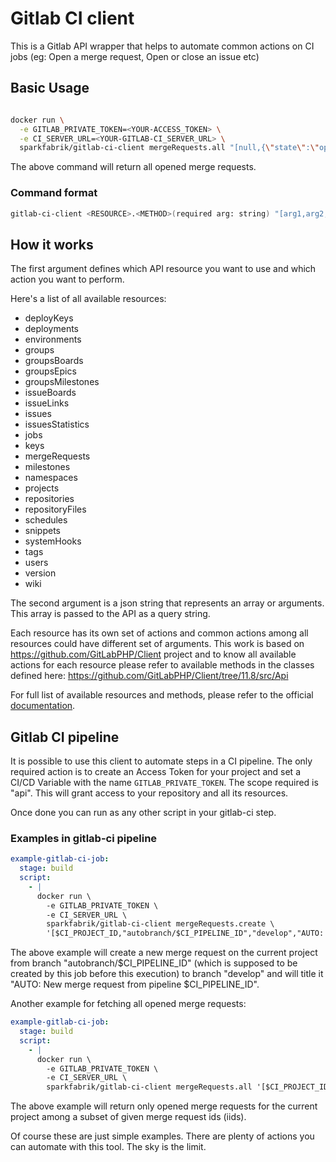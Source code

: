 # Gitlab CI client

This is a Gitlab API wrapper that helps to automate common actions on CI jobs (eg: Open a merge request, Open or close an issue etc)

## Basic Usage

```bash

docker run \
  -e GITLAB_PRIVATE_TOKEN=<YOUR-ACCESS_TOKEN> \
  -e CI_SERVER_URL=<YOUR-GITLAB-CI_SERVER_URL> \
  sparkfabrik/gitlab-ci-client mergeRequests.all "[null,{\"state\":\"opened\"}]"
```
The above command will return all opened merge requests.

### Command format

```bash
gitlab-ci-client <RESOURCE>.<METHOD>(required arg: string) "[arg1,arg2,...,argN]" (optional arg: array of arguments as json string)
```

## How it works
The first argument defines which API resource you want to use and which action you want to perform.

Here's a list of all available resources:
- deployKeys
- deployments
- environments
- groups
- groupsBoards
- groupsEpics
- groupsMilestones
- issueBoards
- issueLinks
- issues
- issuesStatistics
- jobs
- keys
- mergeRequests
- milestones
- namespaces
- projects
- repositories
- repositoryFiles
- schedules
- snippets
- systemHooks
- tags
- users
- version
- wiki

The second argument is a json string that represents an array or arguments.
This array is passed to the API as a query string.


Each resource has its own set of actions and common actions among all resources could have different set of arguments.
This work is based on https://github.com/GitLabPHP/Client project and to know all available actions for 
each resource please refer to available methods in the classes defined here: https://github.com/GitLabPHP/Client/tree/11.8/src/Api

For full list of available resources and methods,
please refer to the official [documentation](https://docs.gitlab.com/ee/api/).

## Gitlab CI pipeline
It is possible to use this client to automate steps in a CI pipeline. The only required action is to 
create an Access Token for your project and set a CI/CD Variable with the name `GITLAB_PRIVATE_TOKEN`. The scope required is "api".
This will grant access to your repository and all its resources.

Once done you can run as any other script in your gitlab-ci step.
### Examples in gitlab-ci pipeline
```yaml
example-gitlab-ci-job:
  stage: build
  script:
    - |
      docker run \
        -e GITLAB_PRIVATE_TOKEN \
        -e CI_SERVER_URL \
        sparkfabrik/gitlab-ci-client mergeRequests.create \
        '[$CI_PROJECT_ID,"autobranch/$CI_PIPELINE_ID","develop","AUTO: New merge request from pipeline $CI_PIPELINE_ID"]'
```
The above example will create a new merge request on the current project from branch "autobranch/$CI_PIPELINE_ID"
(which is supposed to be created by this job before this execution) to branch "develop" and will title it "AUTO: New merge request from pipeline $CI_PIPELINE_ID".

Another example for fetching all opened merge requests:
```yaml
example-gitlab-ci-job:
  stage: build
  script:
    - |
      docker run \
        -e GITLAB_PRIVATE_TOKEN \
        -e CI_SERVER_URL \
        sparkfabrik/gitlab-ci-client mergeRequests.all '[$CI_PROJECT_ID,{"state":"opened","iids":[123,456]}]'
```
The above example will return only opened merge requests for the current project among a subset of given merge request ids (iids).


Of course these are just simple examples. There are plenty of actions you can automate with this tool. The sky is the limit.
